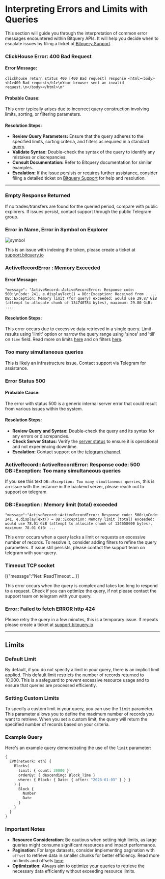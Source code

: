 # Interpreting Errors and Limits with Queries

This section will guide you through the interpretation of common error messages encountered within Bitquery APIs. It will help you decide when to escalate issues by filing a ticket at [Bitquery Support](https://support.bitquery.io/).

### ClickHouse Error: 400 Bad Request

#### Error Message:

```plaintext
clickhouse return status 400 [400 Bad request] response <html><body><h1>400 Bad request</h1>\nYour browser sent an invalid request.\n</body></html>\n"
```

#### Probable Cause:

This error typically arises due to incorrect query construction involving limits, sorting, or filtering parameters.

#### Resolution Steps:

- **Review Query Parameters:** Ensure that the query adheres to the specified limits, sorting criteria, and filters as required in a standard [query](/docs/start/first-query.md).
- **Validate Syntax:** Double-check the syntax of the query to identify any mistakes or discrepancies.
- **Consult Documentation:** Refer to Bitquery documentation for similar examples.
- **Escalation:** If the issue persists or requires further assistance, consider filing a detailed ticket on [Bitquery Support](https://support.bitquery.io/) for help and resolution.

---

### Empty Response Returned

If no trades/transfers are found for the queried period, compare with public explorers. If issues persist, contact support through the public Telegram group.

### Error in Name, Error in Symbol on Explorer

![symbol](/img/ide/symbol_error.png)

This is an issue with indexing the token, please create a ticket at [support.bitquery.io](https://support.bitquery.io/hc/en-us)

### ActiveRecordError : Memory Exceeded

#### Error Message:

    "message": "ActiveRecord::ActiveRecordError: Response code: 500:\nCode: 241, e.displayText() = DB::Exception: Received from ..... DB::Exception: Memory limit (for query) exceeded: would use 29.87 GiB (attempt to allocate chunk of 134740784 bytes), maximum: 29.80 GiB: ....

#### Resolution Steps:

This error occurs due to excessive data retrieved in a single query. Limit results using 'limit' option or narrow the query range using 'since' and 'till' on `time` field. Read more on limits [here](/docs/graphql/limits) and on filters [here](/docs/graphql/filters).

### Too many simultaneous queries

This is likely an infrastructure issue. Contact support via Telegram for assistance.


### Error Status 500

#### Probable Cause:

The error with status 500 is a generic internal server error that could result from various issues within the system.

#### Resolution Steps:

- **Review Query and Syntax:** Double-check the query and its syntax for any errors or discrepancies.
- **Check Server Status:** Verify the [server status](https://account.bitquery.io/user/system_status) to ensure it is operational and not experiencing downtime.
- **Escalation:** Contact support on the [telegram channel](https://t.me/Bloxy_info).



### ActiveRecord::ActiveRecordError: Response code: 500 DB::Exception: Too many simultaneous queries

If you see this text `DB::Exception: Too many simultaneous queries`, this is an issue with the instance in the backend server, please reach out to support on telegram.


### DB::Exception : Memory limit (total) exceeded

`"message":"ActiveRecord::ActiveRecordError: Response code: 500:\nCode: 241, e.displayText() = DB::Exception: Memory limit (total) exceeded: would use 78.01 GiB (attempt to allocate chunk of 134658600 bytes), maximum: 78.01 GiB: ...`


This error occurs when a query lacks a limit or requests an excessive number of records. To resolve it, consider adding filters to refine the query parameters. If issue still persists, please contact the support team on telegram with your query.


### Timeout TCP socket

[{"message":"Net::ReadTimeout ...}]

This error occurs when the query is complex and takes too long to respond to a request. Check if you can optimize the query, if not please contact the support team on telegram with your query.


### Error: Failed to fetch ERROR http 424

Please retry the query in a few minutes, this is a temporary issue. If repeats please create a ticket at [support.bitquery.io](https://support.bitquery.io/hc/en-us)

---

## Limits

### Default Limit

By default, if you do not specify a limit in your query, there is an implicit limit applied. This default limit restricts the number of records returned to 10,000. This is a safeguard to prevent excessive resource usage and to ensure that queries are processed efficiently.

### Setting Custom Limits

To specify a custom limit in your query, you can use the `limit` parameter. This parameter allows you to define the maximum number of records you want to retrieve. When you set a custom limit, the query will return the specified number of records based on your criteria.

### Example Query

Here's an example query demonstrating the use of the `limit` parameter:

```graphql
{
  EVM(network: eth) {
    Blocks(
      limit: { count: 30000 }
      orderBy: { descending: Block_Time }
      where: { Block: { Date: { after: "2023-01-03" } } }
    ) {
      Block {
        Number
        Date
      }
    }
  }
}
```

### Important Notes

- **Resource Consideration**: Be cautious when setting high limits, as large queries might consume significant resources and impact performance.
- **Pagination**: For large datasets, consider implementing pagination with `offset` to retrieve data in smaller chunks for better efficiency. Read more on limits and offsets [here](/docs/graphql/limits)
- **Optimization**: Always aim to optimize your queries to retrieve the necessary data efficiently without exceeding resource limits.
